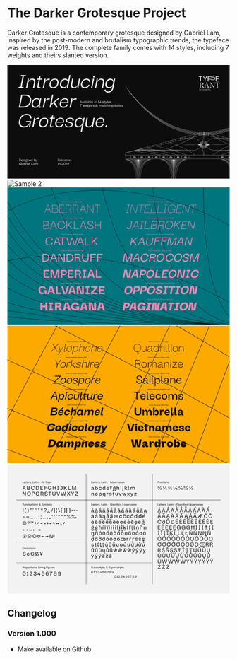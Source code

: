 # The Darker Grotesque Project

Darker Grotesque is a contemporary grotesque designed by Gabriel Lam, inspired by the post-modern and brutalism typographic trends, the typeface was released in 2019. The complete family comes with 14 styles, including 7 weights and theirs slanted version.

![Sample 1](samples/1.png)
![Sample 2](samples/2.png)
![Sample 3](samples/3.png)
![Sample 4](samples/4.png)
![Sample 5](samples/5.png)

## Changelog

### Version 1.000

- Make available on Github.
